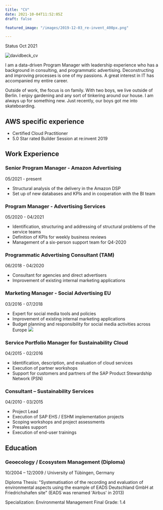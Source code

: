 ```yaml
---
title: "CV"
date: 2021-10-04T11:52:05Z
draft: false

featured_image: "/images/2019-12-03_re-invent_400px.png"

---
```


Status Oct 2021

![davidbeck_cv](/images/2019-12-03_re-invent_400px.png)

I am a data-driven Program Manager with leadership experience who has a background in consulting, and programmatic advertising. Deconstructing and improving processes is one of my passions. A great interest in IT has accompanied my entire career.

Outside of work, the focus is on family. With two boys, we live outside of Berlin. I enjoy gardening and any sort of tinkering around our house. I am always up for something new. Just recently, our boys got me into skateboarding.

## AWS specific experience

- Certified Cloud Practitioner
- 5.0 Star rated Builder Session at re:invent 2019 

## Work Experience

### Senior Program Manager - Amazon Advertising 
05/2021 - present 
- Structural analysis of the delivery in the Amazon DSP
- Set up of new databases and KPIs and in cooperation with the BI team

### Program Manager - Advertising Services
05/2020 - 04/2021 
- Identification, structuring and addressing of structural problems of the service teams
- Definition of KPIs for weekly business reviews
- Management of a six-person support team for Q4-2020

### Programmatic Advertising Consultant (TAM)
06/2018 - 04/2020 
- Consultant for agencies and direct advertisers
- Improvement of existing internal marketing applications

### Marketing Manager - Social Advertising EU
03/2016 - 07/2018 
- Expert for social media tools and policies
- Improvement of existing internal marketing applications
- Budget planning and responsibility for social media activities across Europe ![](RackMultipart20211022-4-12bc9y9_html_9576b3335526579.png)

### Service Portfolio Manager for Sustainability Cloud
04/2015 - 02/2016 
- Identification, description, and evaluation of cloud services
- Execution of partner workshops
- Support for customers and partners of the SAP Product Stewardship Network (PSN)

### Consultant – Sustainability Services
04/2010 - 03/2015 
- Project Lead
- Execution of SAP EHS / ESHM implementation projects
- Scoping workshops and project assessments
- Presales support
- Execution of end-user trainings

## Education
### Geoecology / Ecosystem Management (Diploma)

10/2004 – 12/2009 / University of Tübingen, Germany

Diploma Thesis: &quot;Systematisation of the recording and evaluation of environmental aspects using the example of EADS Deutschland GmbH at Friedrichshafen site&quot;
 (EADS was renamed &#39;Airbus&#39; in 2013)

Specialization: Environmental Management
 Final Grade: 1.4